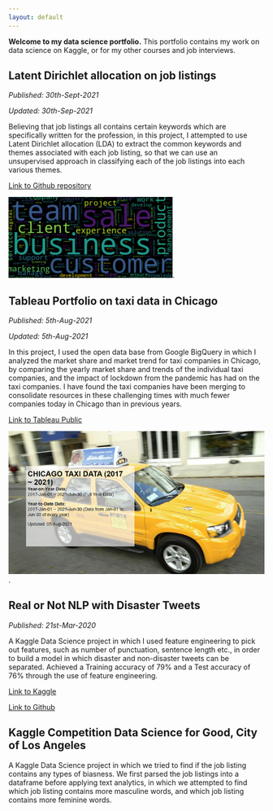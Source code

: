 ```yaml
---
layout: default
---
```

**Welcome to my data science portfolio.**
This portfolio contains my work on data science on Kaggle, or for my other courses and job interviews.

## Latent Dirichlet allocation on job listings

_Published: 30th-Sept-2021_

_Updated: 30th-Sep-2021_

Believing that job listings all contains certain keywords which are specifically written for the profession, in this project, I attempted to use Latent Dirichlet allocation (LDA) to extract the common keywords and themes associated with each job listing, so that we can use an unsupervised approach in classifying each of the job listings into each various themes.


[Link to Github repository](https://github.com/bengcheo/NLP-Work/blob/main/Topic_Modelling_on_Job_Adverts.ipynb)

![Branching](./assets/img/wordcloud.png).

## Tableau Portfolio on taxi data in Chicago

_Published: 5th-Aug-2021_

_Updated: 5th-Aug-2021_

In this project, I used the open data base from Google BigQuery in which I analyzed the market share and market trend for taxi companies in Chicago, by comparing the yearly market share and trends of the individual taxi companies, and the impact of lockdown from the pandemic has had on the taxi companies. I have found the taxi companies have been merging to consolidate resources in these challenging times with much fewer companies today in Chicago than in previous years.

[Link to Tableau Public](https://public.tableau.com/app/profile/sebastian5987/viz/chicago_taxi_16276463455580/Story1?publish=yes)

![Branching](./assets/img/chicago.png).

## Real or Not NLP with Disaster Tweets

_Published: 21st-Mar-2020_

A Kaggle Data Science project in which I used feature engineering to pick out features, such as number of punctuation, sentence length etc., in order to build a model in which disaster and non-disaster tweets can be separated. Achieved a Training accuracy of 79% and a Test accuracy of 76% through the use of feature engineering. 

[Link to Kaggle](https://www.kaggle.com/theyellowboots/real-or-not-nlp-with-disaster-tweets?scriptVersionId=30563775)

[Link to Github](https://github.com/bengcheo/Real-or-Not-NLP-with-disaster-tweets)


## Kaggle Competition Data Science for Good, City of Los Angeles

A Kaggle Data Science project in which we tried to find if the job listing contains any types of biasness. We first parsed the job listings into a dataframe before applying text analytics, in which we attempted to find which job listing contains more masculine words, and which job listing contains more feminine words.
